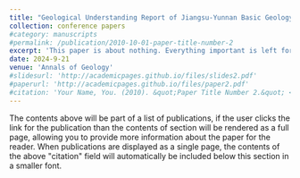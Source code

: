 ```yaml
---
title: "Geological Understanding Report of Jiangsu-Yunnan Basic Geology"
collection: conference papers
#category: manuscripts
#permalink: /publication/2010-10-01-paper-title-number-2
excerpt: 'This paper is about nothing. Everything important is left for future work.'
date: 2024-9-21
venue: 'Annals of Geology'
#slidesurl: 'http://academicpages.github.io/files/slides2.pdf'
#paperurl: 'http://academicpages.github.io/files/paper2.pdf'
#citation: 'Your Name, You. (2010). &quot;Paper Title Number 2.&quot; <i>Journal 1</i>. 1(2).'
---
```


The contents above will be part of a list of publications, if the user clicks the link for the publication than the contents of section will be rendered as a full page, allowing you to provide more information about the paper for the reader. When publications are displayed as a single page, the contents of the above "citation" field will automatically be included below this section in a smaller font.
